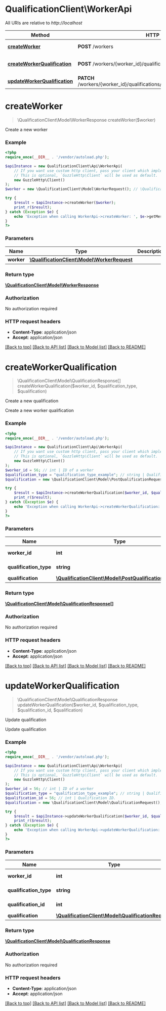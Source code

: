 # QualificationClient\WorkerApi

All URIs are relative to *http://localhost*

Method | HTTP request | Description
------------- | ------------- | -------------
[**createWorker**](WorkerApi.md#createWorker) | **POST** /workers | Create a new worker
[**createWorkerQualification**](WorkerApi.md#createWorkerQualification) | **POST** /workers/{worker_id}/qualifications/{qualification_type} | Create a new qualification
[**updateWorkerQualification**](WorkerApi.md#updateWorkerQualification) | **PATCH** /workers/{worker_id}/qualifications/{qualification_type}/{qualification_id} | Update qualification


# **createWorker**
> \QualificationClient\Model\WorkerResponse createWorker($worker)

Create a new worker

### Example
```php
<?php
require_once(__DIR__ . '/vendor/autoload.php');

$apiInstance = new QualificationClient\Api\WorkerApi(
    // If you want use custom http client, pass your client which implements `GuzzleHttp\ClientInterface`.
    // This is optional, `GuzzleHttp\Client` will be used as default.
    new GuzzleHttp\Client()
);
$worker = new \QualificationClient\Model\WorkerRequest(); // \QualificationClient\Model\WorkerRequest | 

try {
    $result = $apiInstance->createWorker($worker);
    print_r($result);
} catch (Exception $e) {
    echo 'Exception when calling WorkerApi->createWorker: ', $e->getMessage(), PHP_EOL;
}
?>
```

### Parameters

Name | Type | Description  | Notes
------------- | ------------- | ------------- | -------------
 **worker** | [**\QualificationClient\Model\WorkerRequest**](../Model/WorkerRequest.md)|  |

### Return type

[**\QualificationClient\Model\WorkerResponse**](../Model/WorkerResponse.md)

### Authorization

No authorization required

### HTTP request headers

 - **Content-Type**: application/json
 - **Accept**: application/json

[[Back to top]](#) [[Back to API list]](../../README.md#documentation-for-api-endpoints) [[Back to Model list]](../../README.md#documentation-for-models) [[Back to README]](../../README.md)

# **createWorkerQualification**
> \QualificationClient\Model\QualificationResponse[] createWorkerQualification($worker_id, $qualification_type, $qualification)

Create a new qualification

Create a new worker qualification

### Example
```php
<?php
require_once(__DIR__ . '/vendor/autoload.php');

$apiInstance = new QualificationClient\Api\WorkerApi(
    // If you want use custom http client, pass your client which implements `GuzzleHttp\ClientInterface`.
    // This is optional, `GuzzleHttp\Client` will be used as default.
    new GuzzleHttp\Client()
);
$worker_id = 56; // int | ID of a worker
$qualification_type = "qualification_type_example"; // string | Qualification type.
$qualification = new \QualificationClient\Model\PostQualificationRequest(); // \QualificationClient\Model\PostQualificationRequest | 

try {
    $result = $apiInstance->createWorkerQualification($worker_id, $qualification_type, $qualification);
    print_r($result);
} catch (Exception $e) {
    echo 'Exception when calling WorkerApi->createWorkerQualification: ', $e->getMessage(), PHP_EOL;
}
?>
```

### Parameters

Name | Type | Description  | Notes
------------- | ------------- | ------------- | -------------
 **worker_id** | **int**| ID of a worker |
 **qualification_type** | **string**| Qualification type. |
 **qualification** | [**\QualificationClient\Model\PostQualificationRequest**](../Model/PostQualificationRequest.md)|  |

### Return type

[**\QualificationClient\Model\QualificationResponse[]**](../Model/QualificationResponse.md)

### Authorization

No authorization required

### HTTP request headers

 - **Content-Type**: application/json
 - **Accept**: application/json

[[Back to top]](#) [[Back to API list]](../../README.md#documentation-for-api-endpoints) [[Back to Model list]](../../README.md#documentation-for-models) [[Back to README]](../../README.md)

# **updateWorkerQualification**
> \QualificationClient\Model\QualificationResponse updateWorkerQualification($worker_id, $qualification_type, $qualification_id, $qualification)

Update qualification

Update qualification

### Example
```php
<?php
require_once(__DIR__ . '/vendor/autoload.php');

$apiInstance = new QualificationClient\Api\WorkerApi(
    // If you want use custom http client, pass your client which implements `GuzzleHttp\ClientInterface`.
    // This is optional, `GuzzleHttp\Client` will be used as default.
    new GuzzleHttp\Client()
);
$worker_id = 56; // int | ID of a worker
$qualification_type = "qualification_type_example"; // string | Qualification type.
$qualification_id = 56; // int | Qualification ID.
$qualification = new \QualificationClient\Model\QualificationRequest(); // \QualificationClient\Model\QualificationRequest | 

try {
    $result = $apiInstance->updateWorkerQualification($worker_id, $qualification_type, $qualification_id, $qualification);
    print_r($result);
} catch (Exception $e) {
    echo 'Exception when calling WorkerApi->updateWorkerQualification: ', $e->getMessage(), PHP_EOL;
}
?>
```

### Parameters

Name | Type | Description  | Notes
------------- | ------------- | ------------- | -------------
 **worker_id** | **int**| ID of a worker |
 **qualification_type** | **string**| Qualification type. |
 **qualification_id** | **int**| Qualification ID. |
 **qualification** | [**\QualificationClient\Model\QualificationRequest**](../Model/QualificationRequest.md)|  |

### Return type

[**\QualificationClient\Model\QualificationResponse**](../Model/QualificationResponse.md)

### Authorization

No authorization required

### HTTP request headers

 - **Content-Type**: application/json
 - **Accept**: application/json

[[Back to top]](#) [[Back to API list]](../../README.md#documentation-for-api-endpoints) [[Back to Model list]](../../README.md#documentation-for-models) [[Back to README]](../../README.md)

